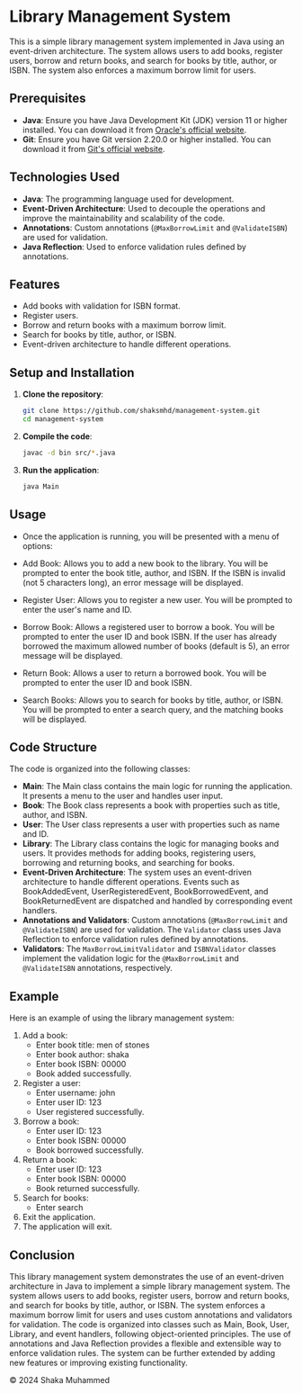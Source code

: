 # Library Management System

This is a simple library management system implemented in Java using an event-driven architecture. The system allows users to add books, register users, borrow and return books, and search for books by title, author, or ISBN. The system also enforces a maximum borrow limit for users.

## Prerequisites

- **Java**: Ensure you have Java Development Kit (JDK) version 11 or higher installed. You can download it from [Oracle's official website](https://www.oracle.com/java/technologies/javase-jdk11-downloads.html).
- **Git**: Ensure you have Git version 2.20.0 or higher installed. You can download it from [Git's official website](https://git-scm.com/).

## Technologies Used

- **Java**: The programming language used for development.
- **Event-Driven Architecture**: Used to decouple the operations and improve the maintainability and scalability of the code.
- **Annotations**: Custom annotations (`@MaxBorrowLimit` and `@ValidateISBN`) are used for validation.
- **Java Reflection**: Used to enforce validation rules defined by annotations.

## Features

- Add books with validation for ISBN format.
- Register users.
- Borrow and return books with a maximum borrow limit.
- Search for books by title, author, or ISBN.
- Event-driven architecture to handle different operations.

## Setup and Installation

1. **Clone the repository**:
   ```bash
   git clone https://github.com/shaksmhd/management-system.git
   cd management-system
   ```
   
2. **Compile the code**:
    ```bash
   javac -d bin src/*.java
   ```
3. **Run the application**:
   ```bash
   java Main
   ```
   
## Usage

- Once the application is running, you will be presented with a menu of options:

- Add Book: Allows you to add a new book to the library. You will be prompted to enter the book title, author, and ISBN. If the ISBN is invalid (not 5 characters long), an error message will be displayed.

- Register User: Allows you to register a new user. You will be prompted to enter the user's name and ID.

- Borrow Book: Allows a registered user to borrow a book. You will be prompted to enter the user ID and book ISBN. If the user has already borrowed the maximum allowed number of books (default is 5), an error message will be displayed.

- Return Book: Allows a user to return a borrowed book. You will be prompted to enter the user ID and book ISBN.

- Search Books: Allows you to search for books by title, author, or ISBN. You will be prompted to enter a search query, and the matching books will be displayed.


## Code Structure

The code is organized into the following classes:

- **Main**: The Main class contains the main logic for running the application. It presents a menu to the user and handles user input.
- **Book**: The Book class represents a book with properties such as title, author, and ISBN.
- **User**: The User class represents a user with properties such as name and ID.
- **Library**: The Library class contains the logic for managing books and users. It provides methods for adding books, registering users, borrowing and returning books, and searching for books.
- **Event-Driven Architecture**: The system uses an event-driven architecture to handle different operations. Events such as BookAddedEvent, UserRegisteredEvent, BookBorrowedEvent, and BookReturnedEvent are dispatched and handled by corresponding event handlers.
- **Annotations and Validators**: Custom annotations (`@MaxBorrowLimit` and `@ValidateISBN`) are used for validation. The `Validator` class uses Java Reflection to enforce validation rules defined by annotations.
- **Validators**: The `MaxBorrowLimitValidator` and `ISBNValidator` classes implement the validation logic for the `@MaxBorrowLimit` and `@ValidateISBN` annotations, respectively.

## Example

Here is an example of using the library management system:

1. Add a book:
   - Enter book title: men of stones
   - Enter book author: shaka
   - Enter book ISBN: 00000
   - Book added successfully.
2. Register a user:
   - Enter username: john
   - Enter user ID: 123
   - User registered successfully.
3. Borrow a book:
    - Enter user ID: 123
    - Enter book ISBN: 00000
    - Book borrowed successfully.
4. Return a book:
    - Enter user ID: 123
    - Enter book ISBN: 00000
    - Book returned successfully.
5. Search for books:
    - Enter search
6. Exit the application.
7. The application will exit.

## Conclusion

This library management system demonstrates the use of an event-driven architecture in Java to implement a simple library management system. The system allows users to add books, register users, borrow and return books, and search for books by title, author, or ISBN. The system enforces a maximum borrow limit for users and uses custom annotations and validators for validation. The code is organized into classes such as Main, Book, User, Library, and event handlers, following object-oriented principles. The use of annotations and Java Reflection provides a flexible and extensible way to enforce validation rules. The system can be further extended by adding new features or improving existing functionality.

© 2024 Shaka Muhammed
